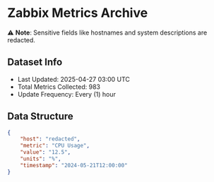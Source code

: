 # Zabbix Metrics Archive

⚠️ **Note**: Sensitive fields like hostnames and system descriptions are redacted.

## Dataset Info
- Last Updated: 2025-04-27 03:00 UTC
- Total Metrics Collected: 983
- Update Frequency: Every (1) hour

## Data Structure
```json
{
    "host": "redacted",
    "metric": "CPU Usage",
    "value": "12.5",
    "units": "%",
    "timestamp": "2024-05-21T12:00:00"
}
```
